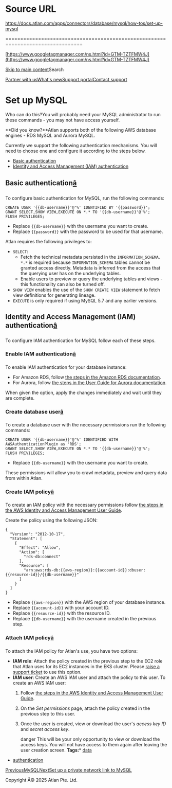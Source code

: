 # Source URL
https://docs.atlan.com/apps/connectors/database/mysql/how-tos/set-up-mysql

================================================================================

<!--
canonical: https://docs.atlan.com/apps/connectors/database/mysql/how-tos/set-up-mysql
link-alternate: https://docs.atlan.com/apps/connectors/database/mysql/how-tos/set-up-mysql
meta-description: :::warning Who can do this? You will probably need your MySQL administrator to run these commands - you may not have access yourself.
meta-docsearch:docusaurus_tag: docs-default-current
meta-docsearch:language: en
meta-docsearch:version: current
meta-docusaurus_locale: en
meta-docusaurus_tag: docs-default-current
meta-docusaurus_version: current
meta-generator: Docusaurus v3.8.1
meta-og-description: :::warning Who can do this? You will probably need your MySQL administrator to run these commands - you may not have access yourself.
meta-og-locale: en
meta-og-title: Set up MySQL | Atlan Documentation
meta-og-url: https://docs.atlan.com/apps/connectors/database/mysql/how-tos/set-up-mysql
meta-twitter:card: summary_large_image
meta-viewport: width=device-width,initial-scale=1
title: Set up MySQL | Atlan Documentation
-->

[https://www.googletagmanager.com/ns.html?id=GTM-TZTFMW4J](https://www.googletagmanager.com/ns.html?id=GTM-TZTFMW4J)

[Skip to main content](#__docusaurus_skipToContent_fallback)Search

[Partner with us](https://docs.google.com/forms/d/e/1FAIpQLScuAIhCm2GS7YFstrOjawbP8J7PUmOynQo7wI2yGCcCyEcVSw/viewform)[What's new](https://shipped.atlan.com/)[Support portal](https://atlan.zendesk.com/auth/v2/login/signin?return_to=https%3A%2F%2Fatlan.zendesk.com%2Fhc%2Fen-us&theme=hc&locale=en-us&brand_id=1900000425113&auth_origin=1900000425113%2Cfalse%2Ctrue)[Contact support](/support/submit-request)

Set up MySQL
============

Who can do this?You will probably need your MySQL administrator to run these commands \- you may not have access yourself.

**Did you know?**Atlan supports both of the following AWS database engines \- RDS MySQL and Aurora MySQL.

Currently we support the following authentication mechanisms. You will need to choose one and configure it according to the steps below.

* [Basic authentication](#basic-authentication)
* [Identity and Access Management (IAM) authentication](#identity-and-access-management-iam-authentication)

Basic authentication[â](#basic-authentication "Direct link to Basic authentication")
--------------------------------------------------------------------------------------

To configure basic authentication for MySQL, run the following commands:

```
CREATE USER '{{db-username}}'@'%' IDENTIFIED BY '{{password}}';  
GRANT SELECT,SHOW VIEW,EXECUTE ON *.* TO '{{db-username}}'@'%';  
FLUSH PRIVILEGES;  

```
* Replace `{{db-username}}` with the username you want to create.
* Replace `{{password}}` with the password to be used for that username.

Atlan requires the following privileges to:

* `SELECT`:
    + Fetch the technical metadata persisted in the `INFORMATION_SCHEMA`. `*.*` is required because `INFORMATION_SCHEMA` tables cannot be granted access directly. Metadata is inferred from the access that the querying user has on the underlying tables.
    + Enable users to preview or query the underlying tables and views \- this functionality can also be turned off.
* `SHOW VIEW` enables the use of the `SHOW CREATE VIEW` statement to fetch view definitions for generating lineage.
* `EXECUTE` is only required if using MySQL 5\.7 and any earlier versions.

Identity and Access Management (IAM) authentication[â](#identity-and-access-management-iam-authentication "Direct link to Identity and Access Management (IAM) authentication")
---------------------------------------------------------------------------------------------------------------------------------------------------------------------------------

To configure IAM authentication for MySQL follow each of these steps.

### Enable IAM authentication[â](#enable-iam-authentication "Direct link to Enable IAM authentication")

To enable IAM authentication for your database instance:

* For Amazon RDS, follow [the steps in the Amazon RDS documentation](https://docs.aws.amazon.com/AmazonRDS/latest/UserGuide/UsingWithRDS.IAMDBAuth.Enabling.html).
* For Aurora, follow [the steps in the User Guide for Aurora documentation](https://docs.aws.amazon.com/AmazonRDS/latest/AuroraUserGuide/UsingWithRDS.IAMDBAuth.Enabling.html).

When given the option, apply the changes immediately and wait until they are complete.

### Create database user[â](#create-database-user "Direct link to Create database user")

To create a database user with the necessary permissions run the following commands:

```
CREATE USER '{{db-username}}'@'%' IDENTIFIED WITH AWSAuthenticationPlugin as 'RDS';  
GRANT SELECT,SHOW VIEW,EXECUTE ON *.* TO '{{db-username}}'@'%';  
FLUSH PRIVILEGES;  

```
* Replace `{{db-username}}` with the username you want to create.

These permissions will allow you to crawl metadata, preview and query data from within Atlan.

### Create IAM policy[â](#create-iam-policy "Direct link to Create IAM policy")

To create an IAM policy with the necessary permissions follow [the steps in the AWS Identity and Access Management User Guide](https://docs.aws.amazon.com/IAM/latest/UserGuide/access_policies_create.html).

Create the policy using the following JSON:

```
{  
  "Version": "2012-10-17",  
  "Statement": [  
    {  
      "Effect": "Allow",  
      "Action": [  
        "rds-db:connect"  
      ],  
      "Resource": [  
        "arn:aws:rds-db:{{aws-region}}:{{account-id}}:dbuser:{{resource-id}}/{{db-username}}"  
      ]  
    }  
  ]  
}  

```
* Replace `{{aws-region}}` with the AWS region of your database instance.
* Replace `{{account-id}}` with your account ID.
* Replace `{{resource-id}}` with the resource ID.
* Replace `{{db-username}}` with the username created in the previous step.

### Attach IAM policy[â](#attach-iam-policy "Direct link to Attach IAM policy")

To attach the IAM policy for Atlan's use, you have two options:

* **IAM role**: Attach the policy created in the previous step to the EC2 role that Atlan uses for its EC2 instances in the EKS cluster. Please [raise a support ticket](/support/submit-request) to use this option.
* **IAM user**: Create an AWS IAM user and attach the policy to this user. To create an AWS IAM user:
    1. Follow [the steps in the AWS Identity and Access Management User Guide](https://docs.aws.amazon.com/IAM/latest/UserGuide/id_users_create.html).
    2. On the *Set permissions* page, attach the policy created in the previous step to this user.
    3. Once the user is created, view or download the user's *access key ID* and *secret access key*.
    
        danger This will be your only opportunity to view or download the access keys. You will not have access to them again after leaving the user creation screen.
**Tags:*** [data](/tags/data)
* [authentication](/tags/authentication)

[PreviousMySQL](/apps/connectors/database/mysql)[NextSet up a private network link to MySQL](/apps/connectors/database/mysql/how-tos/set-up-a-private-network-link-to-mysql)

Copyright Â© 2025 Atlan Pte. Ltd.

